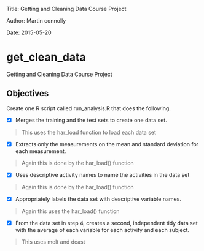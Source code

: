 
Title: Getting and Cleaning Data Course Project

Author: Martin connolly

Date: 2015-05-20

# get_clean_data
Getting and Cleaning Data Course Project

## Objectives

Create one R script called run_analysis.R that does the following. 

- [X] Merges the training and the test sets to create one data set.
> This uses the har_load function to load each data set

- [X] Extracts only the measurements on the mean and standard deviation for each measurement. 
> Again this is done by the har_load() function

- [X] Uses descriptive activity names to name the activities in the data set
> Again this is done by the har_load() function

- [X] Appropriately labels the data set with descriptive variable names. 
> Again this uses the har_load() function

- [X] From the data set in step 4, creates a second, independent tidy data set with the average of each variable for each activity and each subject.
> This uses melt and dcast

